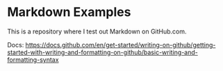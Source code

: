 # Markdown Examples

This is a repository where I test out Markdown on GitHub.com.

Docs: https://docs.github.com/en/get-started/writing-on-github/getting-started-with-writing-and-formatting-on-github/basic-writing-and-formatting-syntax
